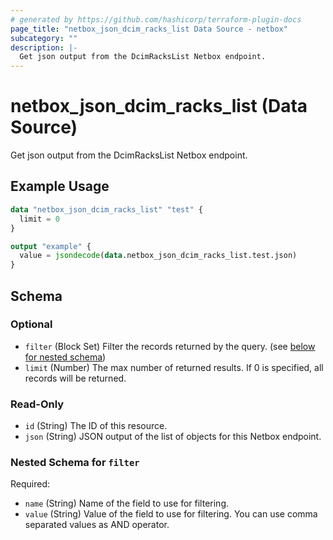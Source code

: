 ```yaml
---
# generated by https://github.com/hashicorp/terraform-plugin-docs
page_title: "netbox_json_dcim_racks_list Data Source - netbox"
subcategory: ""
description: |-
  Get json output from the DcimRacksList Netbox endpoint.
---
```


# netbox_json_dcim_racks_list (Data Source)

Get json output from the DcimRacksList Netbox endpoint.

## Example Usage

```terraform
data "netbox_json_dcim_racks_list" "test" {
  limit = 0
}

output "example" {
  value = jsondecode(data.netbox_json_dcim_racks_list.test.json)
}
```

<!-- schema generated by tfplugindocs -->
## Schema

### Optional

- `filter` (Block Set) Filter the records returned by the query. (see [below for nested schema](#nestedblock--filter))
- `limit` (Number) The max number of returned results. If 0 is specified, all records will be returned.

### Read-Only

- `id` (String) The ID of this resource.
- `json` (String) JSON output of the list of objects for this Netbox endpoint.

<a id="nestedblock--filter"></a>
### Nested Schema for `filter`

Required:

- `name` (String) Name of the field to use for filtering.
- `value` (String) Value of the field to use for filtering. You can use comma separated values as AND operator.
